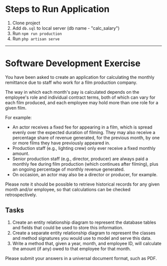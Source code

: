 # Steps to Run Application

1. Clone project
2. Add `db.sql` to local server (db name - "calc_salary")
3. Run `npm run production`
4. Run `php artisan serve`

---

# Software Development Exercise

You have been asked to create an application for calculating the monthly remittance due to staff who work for a film production company.

The way in which each month's pay is calculated depends on the employee's role and individual contract terms, both of which can vary for each film produced, and each employee may hold more than one role for a given film.

For example:
- An actor receives a fixed fee for appearing in a film, which is spread evenly over the expected duration of filming. They may also receive a percentage share of revenue generated, for the previous month, by one or more films they have previously appeared in.
- Production staff (e.g., lighting crew) only ever receive a fixed monthly amount.
- Senior production staff (e.g., director, producer) are always paid a monthly fee during film production (which continues after filming), plus an ongoing percentage of monthly revenue generated.
- On occasion, an actor may also be a director or producer, for example.

Please note it should be possible to retrieve historical records for any given month and/or employee, so that calculations can be checked retrospectively.

## Tasks

1. Create an entity relationship diagram to represent the database tables and fields that could be used to store this information.
2. Create a separate entity relationship diagram to represent the classes and method signatures you would use to model and serve this data.
3. Write a method that, given a year, month, and employee ID, will calculate the amount (if any) owed to that employee for that month.

Please submit your answers in a universal document format, such as PDF.
